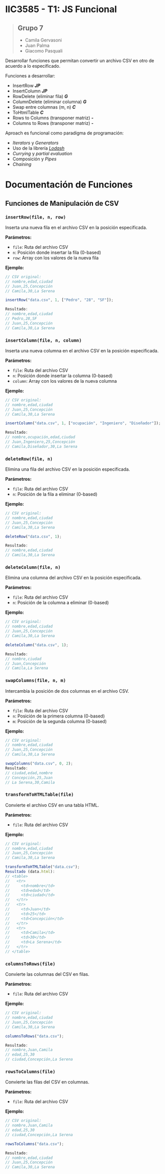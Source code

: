 # IIC3585 - T1: JS Funcional
> ## Grupo 7
> - Camila Gervasoni
> - Juan Palma
> - Giacomo Pasquali

Desarrollar funciones que permitan convertir un archivo CSV en otro de acuerdo a lo especificado.

Funciones a desarrollar:
- InsertRow **_JP_**
- InsertColumn **_JP_**
- RowDelete (eliminar fila) **_G_**
- ColumnDelete (eliminar columna) **_G_**
- Swap entre columnas (m, n) **_C_**
- ToHtmlTable **_C_**
- Rows to Columns (transponer matriz) **_-_**
- Columns to Rows (transponer matriz) **_-_**

Aproach es funcional como paradigma de programación:

- _Iterators_ y _Generators_
- Uso de la librería _[Lodash](https://lodash.com/docs/4.17.15)_
- _Currying_ y _partial evaluation_
- Composición y _Pipes_
- _Chaining_

# Documentación de Funciones

## Funciones de Manipulación de CSV

### `insertRow(file, n, row)`
Inserta una nueva fila en el archivo CSV en la posición especificada.

**Parámetros:**
- `file`: Ruta del archivo CSV
- `n`: Posición donde insertar la fila (0-based)
- `row`: Array con los valores de la nueva fila

**Ejemplo:**
```javascript
// CSV original:
// nombre,edad,ciudad
// Juan,25,Concepción
// Camila,30,La Serena

insertRow("data.csv", 1, ["Pedro", "28", "SF"]);

Resultado:
// nombre,edad,ciudad
// Pedro,28,SF
// Juan,25,Concepción
// Camila,30,La Serena
```

### `insertColumn(file, n, column)`
Inserta una nueva columna en el archivo CSV en la posición especificada.

**Parámetros:**
- `file`: Ruta del archivo CSV
- `n`: Posición donde insertar la columna (0-based)
- `column`: Array con los valores de la nueva columna

**Ejemplo:**
```javascript
// CSV original:
// nombre,edad,ciudad
// Juan,25,Concepción
// Camila,30,La Serena

insertColumn("data.csv", 1, ["ocupación", "Ingeniero", "Diseñador"]);

Resultado:
// nombre,ocupación,edad,ciudad
// Juan,Ingeniero,25,Concepción
// Camila,Diseñador,30,La Serena
```

### `deleteRow(file, n)`
Elimina una fila del archivo CSV en la posición especificada.

**Parámetros:**
- `file`: Ruta del archivo CSV
- `n`: Posición de la fila a eliminar (0-based)

**Ejemplo:**
```javascript
// CSV original:
// nombre,edad,ciudad
// Juan,25,Concepción
// Camila,30,La Serena

deleteRow("data.csv", 1);

Resultado:
// nombre,edad,ciudad
// Camila,30,La Serena
```

### `deleteColumn(file, n)`
Elimina una columna del archivo CSV en la posición especificada.

**Parámetros:**
- `file`: Ruta del archivo CSV
- `n`: Posición de la columna a eliminar (0-based)

**Ejemplo:**
```javascript
// CSV original:
// nombre,edad,ciudad
// Juan,25,Concepción
// Camila,30,La Serena

deleteColumn("data.csv", 1);

Resultado:
// nombre,ciudad
// Juan,Concepción
// Camila,La Serena
```

### `swapColumns(file, n, m)`
Intercambia la posición de dos columnas en el archivo CSV.

**Parámetros:**
- `file`: Ruta del archivo CSV
- `n`: Posición de la primera columna (0-based)
- `m`: Posición de la segunda columna (0-based)

**Ejemplo:**
```javascript
// CSV original:
// nombre,edad,ciudad
// Juan,25,Concepción
// Camila,30,La Serena

swapColumns("data.csv", 0, 2);
Resultado:
// ciudad,edad,nombre
// Concepción,25,Juan
// La Serena,30,Camila
```

### `transformToHTMLTable(file)`
Convierte el archivo CSV en una tabla HTML.

**Parámetros:**
- `file`: Ruta del archivo CSV

**Ejemplo:**
```javascript
// CSV original:
// nombre,edad,ciudad
// Juan,25,Concepción
// Camila,30,La Serena

transformToHTMLTable("data.csv");
Resultado (data.html):
// <table>
//   <tr>
//     <td>nombre</td>
//     <td>edad</td>
//     <td>ciudad</td>
//   </tr>
//   <tr>
//     <td>Juan</td>
//     <td>25</td>
//     <td>Concepción</td>
//   </tr>
//   <tr>
//     <td>Camila</td>
//     <td>30</td>
//     <td>La Serena</td>
//   </tr>
// </table>
```

### `columnsToRows(file)`
Convierte las columnas del CSV en filas.

**Parámetros:**
- `file`: Ruta del archivo CSV

**Ejemplo:**
```javascript
// CSV original:
// nombre,edad,ciudad
// Juan,25,Concepción
// Camila,30,La Serena

columnsToRows("data.csv");

Resultado:
// nombre,Juan,Camila
// edad,25,30
// ciudad,Concepción,La Serena
```

### `rowsToColumns(file)`
Convierte las filas del CSV en columnas.

**Parámetros:**
- `file`: Ruta del archivo CSV

**Ejemplo:**
```javascript
// CSV original:
// nombre,Juan,Camila
// edad,25,30
// ciudad,Concepción,La Serena

rowsToColumns("data.csv");

Resultado:
// nombre,edad,ciudad
// Juan,25,Concepción
// Camila,30,La Serena
```